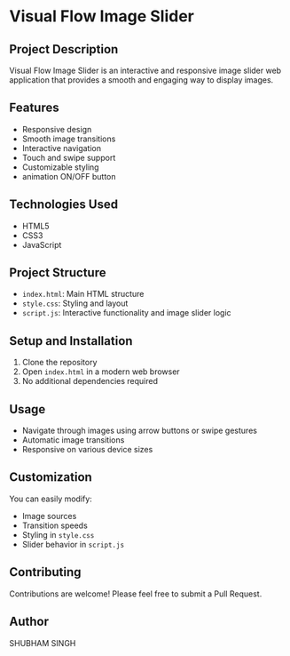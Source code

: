 # Visual Flow Image Slider

## Project Description
Visual Flow Image Slider is an interactive and responsive image slider web application that provides a smooth and engaging way to display images.

## Features
- Responsive design
- Smooth image transitions
- Interactive navigation
- Touch and swipe support
- Customizable styling
- animation ON/OFF button

## Technologies Used
- HTML5
- CSS3
- JavaScript

## Project Structure
- `index.html`: Main HTML structure
- `style.css`: Styling and layout
- `script.js`: Interactive functionality and image slider logic

## Setup and Installation
1. Clone the repository
2. Open `index.html` in a modern web browser
3. No additional dependencies required

## Usage
- Navigate through images using arrow buttons or swipe gestures
- Automatic image transitions
- Responsive on various device sizes

## Customization
You can easily modify:
- Image sources
- Transition speeds
- Styling in `style.css`
- Slider behavior in `script.js`

## Contributing
Contributions are welcome! Please feel free to submit a Pull Request.

## Author
SHUBHAM SINGH
